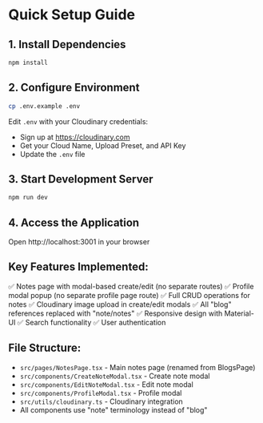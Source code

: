 # Quick Setup Guide

## 1. Install Dependencies
```bash
npm install
```

## 2. Configure Environment
```bash
cp .env.example .env
```

Edit `.env` with your Cloudinary credentials:
- Sign up at https://cloudinary.com
- Get your Cloud Name, Upload Preset, and API Key
- Update the `.env` file

## 3. Start Development Server
```bash
npm run dev
```

## 4. Access the Application
Open http://localhost:3001 in your browser

## Key Features Implemented:
✅ Notes page with modal-based create/edit (no separate routes)
✅ Profile modal popup (no separate profile page route)
✅ Full CRUD operations for notes
✅ Cloudinary image upload in create/edit modals
✅ All "blog" references replaced with "note/notes"
✅ Responsive design with Material-UI
✅ Search functionality
✅ User authentication

## File Structure:
- `src/pages/NotesPage.tsx` - Main notes page (renamed from BlogsPage)
- `src/components/CreateNoteModal.tsx` - Create note modal
- `src/components/EditNoteModal.tsx` - Edit note modal  
- `src/components/ProfileModal.tsx` - Profile modal
- `src/utils/cloudinary.ts` - Cloudinary integration
- All components use "note" terminology instead of "blog"

